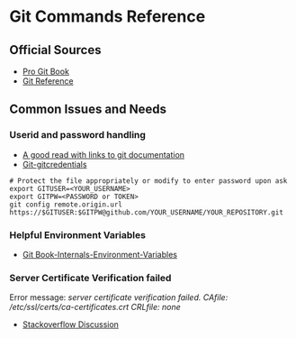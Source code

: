 # Git Commands Reference
## Official Sources
* [Pro Git Book](http://git-scm.com/book/en/v2)
* [Git Reference](http://git-scm.com/docs)

## Common Issues and Needs
### Userid and password handling
* [A good read with links to git documentation](https://coolaj86.com/articles/vanilla-devops-git-credentials-cheatsheet/)
* [Git-gitcredentials](http://git-scm.com/docs/gitcredentials)

```
# Protect the file appropriately or modify to enter password upon ask
export GITUSER=<YOUR_USERNAME>
export GITPW=<PASSWORD or TOKEN>
git config remote.origin.url https://$GITUSER:$GITPW@github.com/YOUR_USERNAME/YOUR_REPOSITORY.git
```

### Helpful Environment Variables
* [Git Book-Internals-Environment-Variables](https://git-scm.com/book/en/v2/Git-Internals-Environment-Variables)

### Server Certificate Verification failed
Error message: _server certificate verification failed. CAfile: /etc/ssl/certs/ca-certificates.crt CRLfile: none_
* [Stackoverflow Discussion](https://stackoverflow.com/questions/21181231/server-certificate-verification-failed-cafile-etc-ssl-certs-ca-certificates-c)
